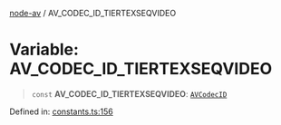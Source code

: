 [node-av](../globals.md) / AV\_CODEC\_ID\_TIERTEXSEQVIDEO

# Variable: AV\_CODEC\_ID\_TIERTEXSEQVIDEO

> `const` **AV\_CODEC\_ID\_TIERTEXSEQVIDEO**: [`AVCodecID`](../type-aliases/AVCodecID.md)

Defined in: [constants.ts:156](https://github.com/seydx/av/blob/f8631fc881b394300b1479f511d55cf1c370a87f/src/constants/constants.ts#L156)
